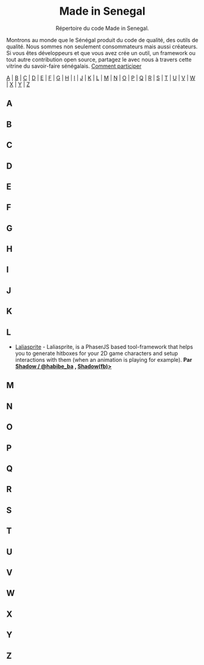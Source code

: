 <h1 align="center">
Made in Senegal
</h1>
<p align="center">
Répertoire du code Made in Senegal.
</p>

Montrons au monde que le Sénégal produit du code de qualité, des outils de qualité. Nous sommes non seulement consommateurs mais aussi créateurs. Si vous êtes développeurs et que vous avez crée un outil, un framework ou tout autre contribution open source, partagez le avec nous à travers cette vitrine du savoir-faire sénégalais. [Comment participer](contributing.md)

[A](#A) | [B](#B) | [C](#C) | [D](#D) | [E](#E) | [F](#F) | [G](#G) | [H](#H) | [I](#I) | [J](#J) | [K](#K) | [L](#L) | [M](#M) | [N](#N) | [O](#O) | [P](#P) | [Q](#Q) | [R](#R) | [S](#S) | [T](#T) | [U](#U) | [V](#V) | [W](#W) | [X](#X) | [Y](#Y) | [Z](#Z)

## <a name="A"> </a>A


## <a name="B"> </a>B


## <a name="C"> </a>C


## <a name="D"> </a>D


## <a name="E"> </a>E


## <a name="F"> </a>F


## <a name="G"> </a>G


## <a name="H"> </a>H


## <a name="I"> </a>I


## <a name="J"> </a>J


## <a name="K"> </a>K


## <a name="L"> </a>L

* [Laliasprite](https://github.com/Shadoworker/LaliaSprite) - Laliasprite, is a PhaserJS based tool-framework that helps you to generate hitboxes for your 2D game characters and setup interactions with them (when an animation is playing for example). **Par [Shadow / @habibe_ba](https://twitter.com/habibe_ba) ,  [Shadow(fb)>](https://web.facebook.com/profile.php?id=100008637455604)**


## <a name="M"> </a>M


## <a name="N"> </a>N


## <a name="O"> </a>O


## <a name="P"> </a>P


## <a name="Q"> </a>Q


## <a name="R"> </a>R


## <a name="S"> </a>S


## <a name="T"> </a>T


## <a name="U"> </a>U


## <a name="V"> </a>V


## <a name="W"> </a>W


## <a name="X"> </a>X


## <a name="Y"> </a>Y


## <a name="Z"> </a>Z


